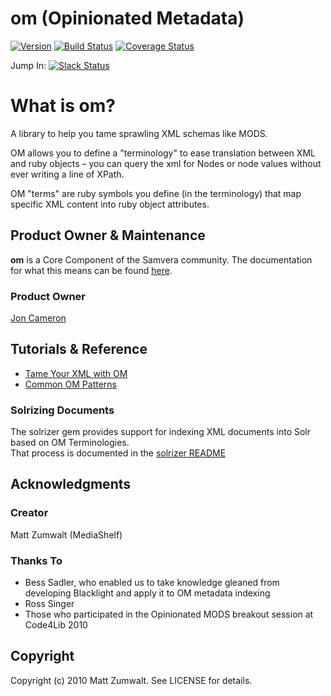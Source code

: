 # om (Opinionated Metadata)

[![Version](https://badge.fury.io/rb/om.png)](http://badge.fury.io/rb/om)
[![Build Status](https://travis-ci.org/samvera/om.png?branch=master)](https://travis-ci.org/samvera/om)
[![Coverage Status](https://coveralls.io/repos/github/samvera/om/badge.svg?branch=master)](https://coveralls.io/github/samvera/om?branch=master)

Jump In: [![Slack Status](http://slack.samvera.org/badge.svg)](http://slack.samvera.org/)

# What is om?

A library to help you tame sprawling XML schemas like MODS.

OM allows you to define a "terminology" to ease translation between XML and ruby objects – you can query the xml for Nodes or node values without ever writing a line of XPath.

OM "terms" are ruby symbols you define (in the terminology) that map specific XML content into ruby object attributes.

## Product Owner & Maintenance
 **om** is a Core Component of the Samvera community. The documentation for
what this means can be found
[here](http://samvera.github.io/core_components.html#requirements-for-a-core-component).
 ### Product Owner
 [Jon Cameron](https://github.com/joncameron)

## Tutorials & Reference

* [Tame Your XML with OM](https://github.com/samvera/om/wiki/Tame-your-XML-with-OM)
* [Common OM Patterns](https://github.com/samvera/om/blob/master/COMMON_OM_PATTERNS.md)

### Solrizing Documents

The solrizer gem provides support for indexing XML documents into Solr based on OM Terminologies.  
That process is documented in the [solrizer README](https://github.com/samvera/solrizer)

## Acknowledgments

### Creator

Matt Zumwalt (MediaShelf)

### Thanks To

* Bess Sadler, who enabled us to take knowledge gleaned from developing Blacklight and apply it to OM metadata indexing
* Ross Singer
* Those who participated in the Opinionated MODS breakout session at Code4Lib 2010

## Copyright

Copyright (c) 2010 Matt Zumwalt. See LICENSE for details.
